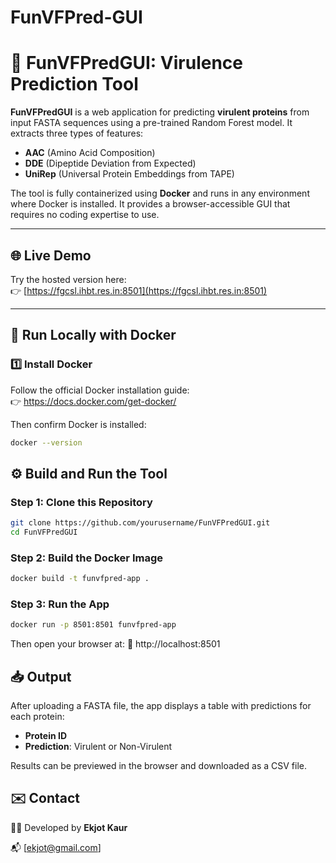 # FunVFPred-GUI
# 🧬 FunVFPredGUI: Virulence Prediction Tool

**FunVFPredGUI** is a web application for predicting **virulent proteins** from input FASTA sequences using a pre-trained Random Forest model. It extracts three types of features:

- **AAC** (Amino Acid Composition)
- **DDE** (Dipeptide Deviation from Expected)
- **UniRep** (Universal Protein Embeddings from TAPE)

The tool is fully containerized using **Docker** and runs in any environment where Docker is installed. It provides a browser-accessible GUI that requires no coding expertise to use.

---

## 🌐 Live Demo

Try the hosted version here:  
👉 [https://fgcsl.ihbt.res.in:8501](https://fgcsl.ihbt.res.in:8501)

---

## 🐳 Run Locally with Docker

### 1️⃣ Install Docker

Follow the official Docker installation guide:  
👉 https://docs.docker.com/get-docker/

Then confirm Docker is installed:

```bash
docker --version
```

## ⚙️ Build and Run the Tool

### Step 1: Clone this Repository
```bash
git clone https://github.com/yourusername/FunVFPredGUI.git
cd FunVFPredGUI
```

### Step 2: Build the Docker Image
```bash
docker build -t funvfpred-app .
```

### Step 3: Run the App
```bash
docker run -p 8501:8501 funvfpred-app
```

Then open your browser at:
🔗 http://localhost:8501


## 📥 Output

After uploading a FASTA file, the app displays a table with predictions for each protein:
- **Protein ID**
- **Prediction**: Virulent or Non-Virulent

Results can be previewed in the browser and downloaded as a CSV file.


## ✉️ Contact

🧑‍💻 Developed by **Ekjot Kaur**  
 
📬 [ekjot@gmail.com]

